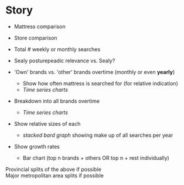 
# Story
- Mattress comparison
- Store comparison
- Total # weekly or monthly searches
- Sealy posturepeadic relevance vs. Sealy?

- 'Own' brands vs. 'other' brands overtime (monthly or even **yearly**)
  - Show how often mattress is searched for (for relative indication)
  - *Time series charts*
- Breakdown into all brands overtime
  - *Time series charts*

- Show relative sizes of each
  - *stacked bard graph* showing make up of all searches per year

- Show growth rates
  - Bar chart (top n brands + others OR top n + rest individually)


Provincial splits of the above if possible  
Major metropolitan area splits if possible

